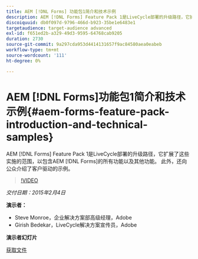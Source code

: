 ```yaml
---
title: AEM [!DNL Forms] 功能包1简介和技术示例
description: AEM [!DNL Forms] Feature Pack 1是LiveCycle部署的升级路径，它扩展了这些实施的范围，以包括AEM [!DNL Forms] 的所有功能以及其他功能。 此外，还向公众介绍了客户驱动的示例。
discoiquuid: db0f097d-9796-466d-b923-35be1e6483e1
targetaudience: target-audience advanced
exl-id: f651ed2b-a329-49d3-9595-64768cab9205
duration: 2730
source-git-commit: 9a297cda953d4414131657f9ac84580aea0eabeb
workflow-type: tm+mt
source-wordcount: '111'
ht-degree: 0%

---
```


# AEM [!DNL Forms]功能包1简介和技术示例{#aem-forms-feature-pack-introduction-and-technical-samples}

AEM [!DNL Forms] Feature Pack 1是LiveCycle部署的升级路径，它扩展了这些实施的范围，以包含AEM [!DNL Forms]的所有功能以及其他功能。 此外，还向公众介绍了客户驱动的示例。

>[!VIDEO](https://video.tv.adobe.com/v/19380/?quality=9)

*交付日期：2015年2月4日*

**演示者：**

* Steve Monroe，企业解决方案部高级经理，Adobe
* Girish Bedekar，LiveCycle解决方案宣传员，Adobe

**演示者幻灯片**

[获取文件](assets/aem-forms-fp1-2015-0204.pdf)
<!--
[Get back to the Overview](https://helpx.adobe.com/experience-manager/kt/eseminars/gems/aem-index.html)
-->
